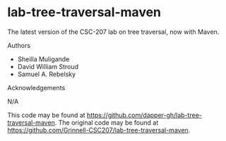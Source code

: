 # lab-tree-traversal-maven

The latest version of the CSC-207 lab on tree traversal, now with Maven.

Authors

* Sheilla Muligande
* David William Stroud
* Samuel A. Rebelsky

Acknowledgements

N/A

This code may be found at <https://github.com/dapper-gh/lab-tree-traversal-maven>.
The original code may be found at <https://github.com/Grinnell-CSC207/lab-tree-traversal-maven>.
